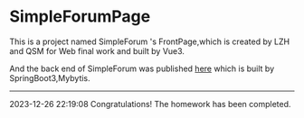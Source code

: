 # SimpleForumPage

This is a project named SimpleForum 's FrontPage,which is created by LZH and QSM for Web final work and built by Vue3.

And the back end of SimpleForum was published [here](https://github.com/1528344561/SimpleForumPro) which is built by SpringBoot3,Mybytis.

-------
2023-12-26 22:19:08
Congratulations! The homework has been completed.

